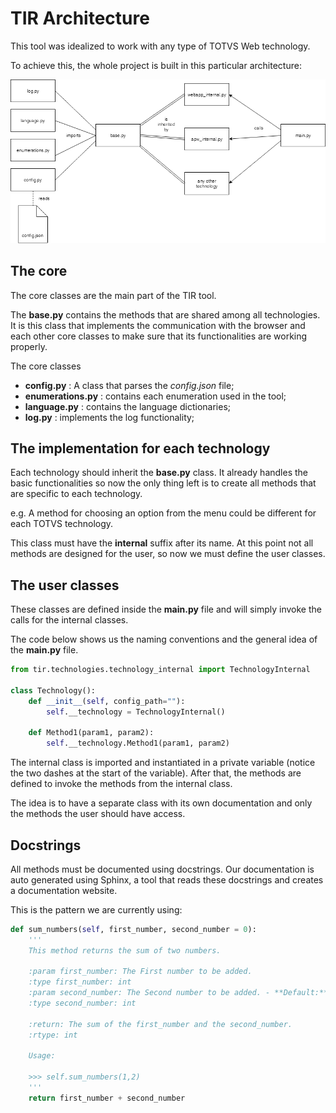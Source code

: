 # TIR Architecture

This tool was idealized to work with any type of TOTVS Web technology.

To achieve this, the whole project is built in this particular architecture:

![Architecture](tir_architecture.png)

## The core

The core classes are the main part of the TIR tool.

The **base.py** contains the methods that are shared among all
technologies. It is this class that implements the communication with the browser and each other core classes to make sure that its functionalities are working properly.

The core classes

- **config.py** : A class that parses the *config.json* file;
- **enumerations.py** : contains each enumeration used in the tool;
- **language.py** : contains the language dictionaries;
- **log.py** : implements the log functionality;

## The implementation for each technology

Each technology should inherit the **base.py** class. It already handles the basic functionalities so now the only thing left is to create all methods that are specific to each technology.

e.g. A method for choosing an option from the menu could be different for each TOTVS technology.

This class must have the **internal** suffix after its name. At this point not all methods are designed for the user, so now we must define the user classes.

## The user classes

These classes are defined inside the **main.py** file and will simply invoke the calls for the internal classes.

The code below shows us the naming conventions and the general idea of the **main.py** file.

```python
from tir.technologies.technology_internal import TechnologyInternal

class Technology():
    def __init__(self, config_path=""):
        self.__technology = TechnologyInternal()

    def Method1(param1, param2):
        self.__technology.Method1(param1, param2)
```

The internal class is imported and instantiated in a private variable (notice the two dashes at the start of the variable).
After that, the methods are defined to invoke the methods from the internal class.

The idea is to have a separate class with its own documentation and only the methods the user should have access.

## Docstrings

All methods must be documented using docstrings.
Our documentation is auto generated using Sphinx, a tool that
reads these docstrings and creates a documentation website.

This is the pattern we are currently using:

```python
def sum_numbers(self, first_number, second_number = 0):
    '''
    This method returns the sum of two numbers.

    :param first_number: The First number to be added.
    :type first_number: int
    :param second_number: The Second number to be added. - **Default:** 0
    :type second_number: int

    :return: The sum of the first_number and the second_number.
    :rtype: int

    Usage:

    >>> self.sum_numbers(1,2)
    '''
    return first_number + second_number
```
